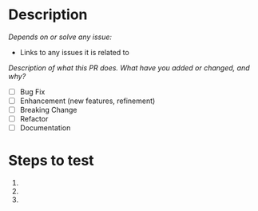 # Description

*Depends on or solve any issue:*
- Links to any issues it is related to

_Description of what this PR does. What have you added or changed, and why?_

- [ ] Bug Fix
- [ ] Enhancement (new features, refinement)
- [ ] Breaking Change
- [ ] Refactor
- [ ] Documentation

# Steps to test
1.
2.
3.
